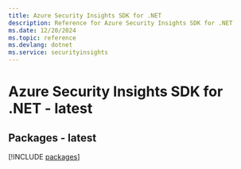 ```yaml
---
title: Azure Security Insights SDK for .NET
description: Reference for Azure Security Insights SDK for .NET
ms.date: 12/20/2024
ms.topic: reference
ms.devlang: dotnet
ms.service: securityinsights
---
```

# Azure Security Insights SDK for .NET - latest
## Packages - latest
[!INCLUDE [packages](security-insights-index.md)]